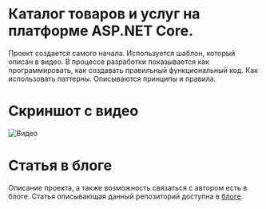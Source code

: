 # Каталог товаров и услуг на платформе ASP.NET Core.
Проект создается самого начала. Используется шаблон, который описан в видео. В процессе разработки показывается как программировать, как создавать правильный функциональный код. Как использовать паттерны. Описываются принципы и правила.

# Скриншот с видео
![Видео](https://github.com/Calabonga/Calabonga.Catalog/blob/master/Presentation/Calabonga.Catalog.png)

# Статья в блоге
Описание проекта, а также возможность связаться с автором есть в блоге. Статья описывающая данный репозиторий доступна в [блоге](https://www.calabonga.net/blog/post/sozdaem-katalog-tovarov-na-asp-net-core).
